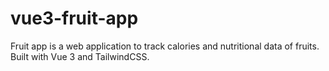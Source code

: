 # vue3-fruit-app
Fruit app is a web application to track calories and nutritional data of fruits. Built with Vue 3 and TailwindCSS.
